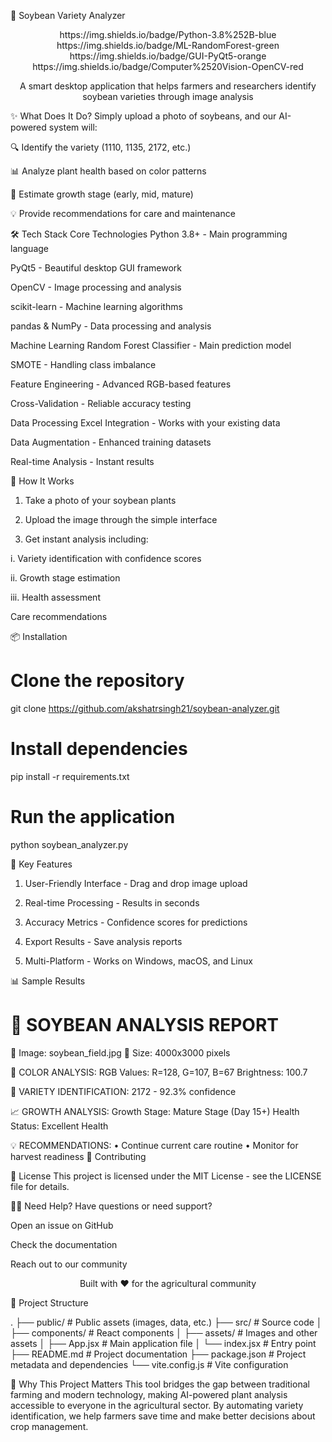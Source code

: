 🌱 Soybean Variety Analyzer


<div align="center">
https://img.shields.io/badge/Python-3.8%252B-blue
https://img.shields.io/badge/ML-RandomForest-green
https://img.shields.io/badge/GUI-PyQt5-orange
https://img.shields.io/badge/Computer%2520Vision-OpenCV-red

A smart desktop application that helps farmers and researchers identify soybean varieties through image analysis

</div>

✨ What Does It Do?
Simply upload a photo of soybeans, and our AI-powered system will:

🔍 Identify the variety (1110, 1135, 2172, etc.)

📊 Analyze plant health based on color patterns

🌿 Estimate growth stage (early, mid, mature)

💡 Provide recommendations for care and maintenance

🛠️ Tech Stack
Core Technologies
Python 3.8+ - Main programming language

PyQt5 - Beautiful desktop GUI framework

OpenCV - Image processing and analysis

scikit-learn - Machine learning algorithms

pandas & NumPy - Data processing and analysis

Machine Learning
Random Forest Classifier - Main prediction model

SMOTE - Handling class imbalance

Feature Engineering - Advanced RGB-based features

Cross-Validation - Reliable accuracy testing

Data Processing
Excel Integration - Works with your existing data

Data Augmentation - Enhanced training datasets

Real-time Analysis - Instant results

🚀 How It Works
1. Take a photo of your soybean plants

2. Upload the image through the simple interface

3. Get instant analysis including:

i. Variety identification with confidence scores

ii. Growth stage estimation

iii. Health assessment

Care recommendations

📦 Installation
# Clone the repository
git clone https://github.com/akshatrsingh21/soybean-analyzer.git

# Install dependencies
pip install -r requirements.txt

# Run the application
python soybean_analyzer.py

🎯 Key Features
1. User-Friendly Interface - Drag and drop image upload

2. Real-time Processing - Results in seconds

3. Accuracy Metrics - Confidence scores for predictions

4. Export Results - Save analysis reports

5. Multi-Platform - Works on Windows, macOS, and Linux
   

📊 Sample Results

🌱 SOYBEAN ANALYSIS REPORT
========================================
📁 Image: soybean_field.jpg
📏 Size: 4000x3000 pixels

🎨 COLOR ANALYSIS:
   RGB Values: R=128, G=107, B=67
   Brightness: 100.7

🌱 VARIETY IDENTIFICATION:
   2172 - 92.3% confidence

📈 GROWTH ANALYSIS:
   Growth Stage: Mature Stage (Day 15+)
   Health Status: Excellent Health

💡 RECOMMENDATIONS:
   • Continue current care routine
   • Monitor for harvest readiness
🤝 Contributing


📄 License
This project is licensed under the MIT License - see the LICENSE file for details.


🙋‍♂️ Need Help?
Have questions or need support?

Open an issue on GitHub

Check the documentation

Reach out to our community

<div align="center">

  
Built with ❤️ for the agricultural community



</div>


🎨 Project Structure

.
├── public/                # Public assets (images, data, etc.)
├── src/                   # Source code
│   ├── components/        # React components
│   ├── assets/            # Images and other assets
│   ├── App.jsx            # Main application file
│   └── index.jsx          # Entry point
├── README.md              # Project documentation
├── package.json           # Project metadata and dependencies
└── vite.config.js         # Vite configuration

🌟 Why This Project Matters
This tool bridges the gap between traditional farming and modern technology, making AI-powered plant analysis accessible to everyone in the agricultural sector. By automating variety identification, we help farmers save time and make better decisions about crop management.





